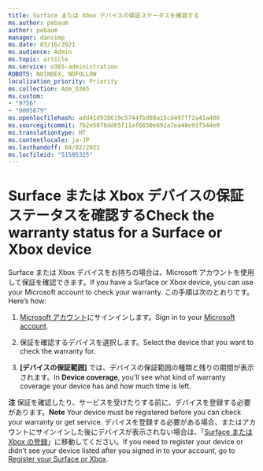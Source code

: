 ```yaml
---
title: Surface または Xbox デバイスの保証ステータスを確認する
ms.author: pebaum
author: pebaum
manager: dansimp
ms.date: 03/16/2021
ms.audience: Admin
ms.topic: article
ms.service: o365-administration
ROBOTS: NOINDEX, NOFOLLOW
localization_priority: Priority
ms.collection: Adm_O365
ms.custom:
- "9756"
- "9005679"
ms.openlocfilehash: add41d938619c5744fbd08a15cd497ff2a41a486
ms.sourcegitcommit: 7b2e5078dd65f11af6650e692a7ea48e91f544e0
ms.translationtype: HT
ms.contentlocale: ja-JP
ms.lasthandoff: 04/02/2021
ms.locfileid: "51505325"
---
```

# <a name="check-the-warranty-status-for-a-surface-or-xbox-device"></a><span data-ttu-id="ac9cc-102">Surface または Xbox デバイスの保証ステータスを確認する</span><span class="sxs-lookup"><span data-stu-id="ac9cc-102">Check the warranty status for a Surface or Xbox device</span></span>

<span data-ttu-id="ac9cc-103">Surface または Xbox デバイスをお持ちの場合は、Microsoft アカウントを使用して保証を確認できます。</span><span class="sxs-lookup"><span data-stu-id="ac9cc-103">If you have a Surface or Xbox device, you can use your Microsoft account to check your warranty.</span></span> <span data-ttu-id="ac9cc-104">この手順は次のとおりです。</span><span class="sxs-lookup"><span data-stu-id="ac9cc-104">Here’s how:</span></span>

1. <span data-ttu-id="ac9cc-105">[Microsoft アカウント](https://account.microsoft.com/devices/)にサインインします。</span><span class="sxs-lookup"><span data-stu-id="ac9cc-105">Sign in to your [Microsoft account](https://account.microsoft.com/devices/).</span></span> 

1. <span data-ttu-id="ac9cc-106">保証を確認するデバイスを選択します。</span><span class="sxs-lookup"><span data-stu-id="ac9cc-106">Select the device that you want to check the warranty for.</span></span>

1. <span data-ttu-id="ac9cc-107">**[デバイスの保証範囲]** では、デバイスの保証範囲の種類と残りの期間が表示されます。</span><span class="sxs-lookup"><span data-stu-id="ac9cc-107">In **Device coverage**, you'll see what kind of warranty coverage your device has and how much time is left.</span></span>

<span data-ttu-id="ac9cc-108">**注** 保証を確認したり、サービスを受けたりする前に、デバイスを登録する必要があります。</span><span class="sxs-lookup"><span data-stu-id="ac9cc-108">**Note** Your device must be registered before you can check your warranty or get service.</span></span> <span data-ttu-id="ac9cc-109">デバイスを登録する必要がある場合、またはアカウントにサインインした後にデバイスが表示されない場合は、「[Surface または Xbox の登録](https://support.microsoft.com/surface/register-your-surface-or-xbox-fd7d73f8-b0e6-c9fa-e83b-0b64652e2376)」に移動してください。</span><span class="sxs-lookup"><span data-stu-id="ac9cc-109">If you need to register your device or didn’t see your device listed after you signed in to your account, go to [Register your Surface or Xbox](https://support.microsoft.com/surface/register-your-surface-or-xbox-fd7d73f8-b0e6-c9fa-e83b-0b64652e2376).</span></span>
